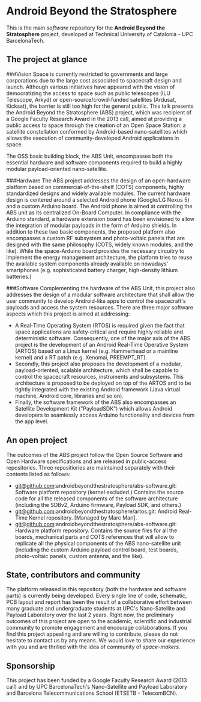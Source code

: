Android Beyond the Stratosphere
====================================================================================================

This is the main *software* repository for the **Android Beyond the Stratosphere** project, 
developed at Technical University of Catalonia - UPC BarcelonaTech.

The project at glance
----------------------------------------------------------------------------------------------------
###Vision
Space is currently restricted to governments and large corporations due to the large cost associated 
to spacecraft design and launch. Although various initiatives have appeared with the vision of 
democratizing the access to space such as public telescopes (ILU Telescope, Arkyd) or 
open-source/crowd-funded satellites (Ardusat, Kicksat), the barrier is still too high for the 
general public. This talk presents the Android Beyond the Stratosphere (ABS) project, which was 
recipient of a Google Faculty Research Award in the 2013 call, aimed at providing a public access to 
space through the creation of an Open Space Station: a satellite constellation conformed by 
Android-based nano-satellites which allows the execution of community-developed Android applications 
in space. 

The OSS basic building block, the ABS Unit, encompasses both the essential hardware and software 
components required to build a highly modular payload-oriented nano-satellite.

###Hardware
The ABS project addresses the design of an open-hardware platform based on commercial-of-the-shelf 
(COTS) components, highly standardized designs and widely available modules. The current hardware 
design is centered around a selected Android phone (Google/LG Nexus 5) and a custom Arduino board. 
The Android phone is aimed at controlling the ABS unit as its centralized On-Board Computer. In 
compliance with the Arduino standard, a hardware extension board has been envisioned to allow the 
integration of modular payloads in the form of Arduino shields. In addition to these two basic 
components, the proposed platform also encompasses a custom RF subsystem and photo-voltaic panels 
that are designed with the same philosophy (COTS, widely known modules, and the like). While the 
space-Arduino board provides the necessary circuitry to implement the energy management 
architecture, the platform tries to reuse the available system components already available on 
nowadays' smartphones (e.g. sophisticated battery charger, high-density lithium batteries.)

###Software 
Complementing the hardware of the ABS Unit, this project also addresses the design of a modular 
software architecture that shall allow the user community to develop Android-like apps to control 
the spacecraft's payloads and access the system resources. There are three major software aspects 
which this project is aimed at addressing:

- A Real-Time Operating System (RTOS) is required given the fact that space applications are 
  safety-critical and require highly reliable and deterministic software. Consequently, one of the 
  major axis of the ABS project is the development of an Android Real-Time Operative System (ARTOS) 
  based on a Linux kernel (e.g. Hammerhead or a mainline kernel) and a RT patch (e.g. Xenomai, 
  PREEMPT_RT). 
- Secondly, this project also proposes the development of a modular, payload-oriented, scalable 
  architecture, which shall be capable to control the spacecraft resources, instruments and 
  subsystems. This architecture is proposed to be deployed on top of the ARTOS and to be tightly 
  integrated with the existing Android framework (Java virtual machine, Android core, libraries and 
  so on).
- Finally, the software framework of the ABS also encompasses an Satellite Development Kit 
  ("PayloadSDK") which allows Android developers to seamlessly access Arduino functionality and 
  devices from the app level. 

An open project
----------------------------------------------------------------------------------------------------
The outcomes of the ABS project follow the Open Source Software and Open Hardware specifications and
are released in public-access repositories. Three repositiories are maintained separately with their
contents listed as follows:

- git@github.com:androidbeyondthestratosphere/abs-software.git: Software platform repository (kernel 
  excluded.) Contains the source code for all the released components of the software architecture 
  (including the SDBv2, Arduino firmware, Payload SDK, and others.)
- git@github.com:androidbeyondthestratosphere/artos.git: Android Real-Time Kernel repository. 
  [Managed by Marc Marí].
- git@github.com:androidbeyondthestratosphere/abs-software.git: Hardware platform repository. 
  Contains the source files for all the boards, mechanical parts and COTS references that will 
  allow to replicate all the physical components of the ABS nano-satellite unit (including the 
  custom Arduino payload control board, test boards, photo-voltaic panels, custom antenna, and the 
  like).


State, contributors and community
----------------------------------------------------------------------------------------------------
The platform released in this repository (both the hardware and software parts) is currently being 
developed. Every single line of code, schematic, PCB layout and report has been the result of a 
collaborative effort between many graduate and undergraduate students at UPC's
Nano-Satellite and Payload Laboratory over the last 2 years. Right now, the preliminary outcomes of 
this project are open to the academic, scientific and industrial community to promote engagement and 
encourage collaborations. If you find this project appealing and are willing to contribute, please
do not hesitate to contact us by any means. We would love to share our experience with you and are
thrilled with the idea of community of *space-makers*. 


Sponsorship
----------------------------------------------------------------------------------------------------
This project has been funded by a Google Faculty Research Award (2013 call) and by UPC 
BarcelonaTech's Nano-Satellite and Payload Laboratory and Barcelona Telecommunications 
School (ETSETB - TelecomBCN).















